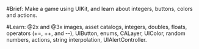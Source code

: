 #Brief: 
Make a game using UIKit, and learn about integers, buttons, colors and actions.

#Learn: 
@2x and @3x images, asset catalogs, integers, doubles, floats, operators (+=, ++, and --), UIButton, enums, CALayer, UIColor, random numbers, actions, string interpolation, UIAlertController.